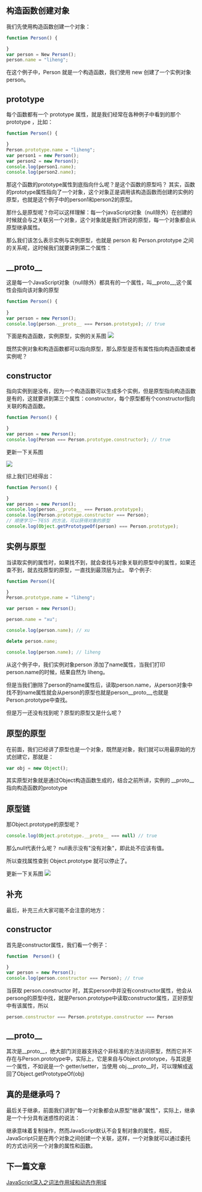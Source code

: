 ## 构造函数创建对象
  我们先使用构造函数创建一个对象：

```js
function Person() {

}
var person = New Person();
person.name = "liheng";
```

  在这个例子中，Person 就是一个构造函数，我们使用 new 创建了一个实例对象 person。

## prototype
  每个函数都有一个 prototype 属性，就是我们经常在各种例子中看到的那个 prototype ，比如： 

```js
function Person() {

}
Person.prototype.name = "liheng";
var person1 = new Person();
var person2 = new Person();
console.log(person1.name);
console.log(person2.name);
```

  那这个函数的prototype属性到底指向什么呢？是这个函数的原型吗？
  其实，函数的prototype属性指向了一个对象，这个对象正是调用该构造函数而创建的实例的原型，也就是这个例子中的person1和person2的原型。

  那什么是原型呢？你可以这样理解：每一个javaScript对象（null除外）在创建的时候就会与之关联另一个对象，这个对象就是我们所说的原型，每一个对象都会从原型继承属性。

  那么我们该怎么表示实例与实例原型，也就是 person 和 Person.prototype 之间的关系呢，这时候我们就要讲到第二个属性：
  
## \_\_proto\_\_
  这是每一个JavaScript对象（null除外）都具有的一个属性，叫__proto__,这个属性会指向该对象的原型

```js
function Person() {
  
}
var person = new Person();
console.log(person.__proto__ === Person.prototype); // true
```

  下面是构造函数，实例原型，实例的关系图
  <img src="../img/prototype.jpg">

  既然实例对象和构造函数都可以指向原型，那么原型是否有属性指向构造函数或者实例呢？

## constructor
  指向实例到是没有，因为一个构造函数可以生成多个实例，但是原型指向构造函数是有的，这就要讲到第三个属性：constructor，每个原型都有个constructor指向关联的构造函数。

```js
function Person() {

}
var person = new Person();
console.log(Person === Person.prototype.constructor); // true
```

  更新一下关系图

  <img src="../img/constructor.jpg">

  综上我们已经得出：

```js
function Person() {

}
var person = new Person();
console.log(person.__proto__ === Person.prototype);
console.log(Person.prototype.constructor === Person);
// 顺便学习一下ES5 的方法，可以获得对象的原型
console.log(Object.getPrototypeOf(person) === Person.prototype);
```

## 实例与原型
  当读取实例的属性时，如果找不到，就会查找与对象关联的原型中的属性，如果还查不到，就去找原型的原型，一直找到最顶层为止。
  举个例子:

```js
function Person(){

}
Person.prototype.name = "liheng";

var person = new Person();

person.name = "xu";

console.log(person.name); // xu

delete person.name;

console.log(person.name); // liheng
```

  从这个例子中，我们实例对象person 添加了name属性，当我们打印person.name的时候，结果自然为 liheng。

  但是当我们删除了person的name属性后，读取person.name，从person对象中找不到name属性就会从person的原型也就是person__proto__,也就是Person.prototype中查找。

  但是万一还没有找到呢？原型的原型又是什么呢？

## 原型的原型
  在前面，我们已经讲了原型也是一个对象，既然是对象，我们就可以用最原始的方式创建它，那就是：

```js
var obj = new Object();
```

  其实原型对象就是通过Object构造函数生成的，结合之前所讲，实例的 __proto__指向构造函数的prototype

## 原型链
  那Object.prototype的原型呢？

```js
console.log(Object.prototype.__proto__ === null) // true
```

  那么null代表什么呢？
  null表示没有"没有对象"，即此处不应该有值。

  所以查找属性查到 Object.prototype 就可以停止了。

  更新一下关系图
  <img src="../img/all.jpg">

## 补充
  最后，补充三点大家可能不会注意的地方：

## constructor

  首先是constructor属性，我们看一个例子：

```js
function  Person() {

}
var person = new Person();
console.log(person.constructor === Person); // true
```

  当获取 person.constructor 时，其实person中并没有constructor属性，他会从persong的原型中找，就是Person.prototype中读取constructor属性，正好原型中有该属性，所以

```js
person.constructor === Person.prototype.constructor === Person
```

## \_\_proto\_\_
 其次是__proto__，绝大部门浏览器支持这个非标准的方法访问原型，然而它并不存在与Person.prototype中，实际上，它是来自与Object.prototype，与其说是一个属性，不如说是一个
 getter/setter，当使用 obj.__proto__时，可以理解成返回了Object.getPrototypeOf(obj)

## 真的是继承吗？
 最后关于继承，前面我们讲到"每一个对象都会从原型"继承"属性"，实际上，继承是一个十分具有迷惑性的说法：
 
 继承意味着复制操作，然而JavaScript默认不会复制对象的属性，相反，JavaScript只是在两个对象之间创建一个关联，这样，一个对象就可以通过委托的方式访问另一个对象的属性和函数。

 ## 下一篇文章
[JavaScript深入之词法作用域和动态作用域](https://github.com/xuliheng1224/JavaScript/blob/master/%E6%B7%B1%E5%85%A5%E7%B3%BB%E5%88%97/JavaScript%E6%B7%B1%E5%85%A5%E4%B9%8B%E8%AF%8D%E6%B3%95%E4%BD%9C%E7%94%A8%E5%9F%9F%E5%92%8C%E5%8A%A8%E6%80%81%E4%BD%9C%E7%94%A8%E5%9F%9F.md)





